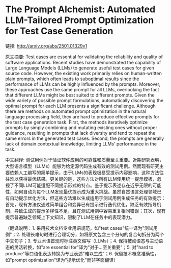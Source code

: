 # The Prompt Alchemist: Automated LLM-Tailored Prompt Optimization for Test Case Generation

链接: http://arxiv.org/abs/2501.01329v1

原文摘要:
Test cases are essential for validating the reliability and quality of
software applications. Recent studies have demonstrated the capability of Large
Language Models (LLMs) to generate useful test cases for given source code.
However, the existing work primarily relies on human-written plain prompts,
which often leads to suboptimal results since the performance of LLMs can be
highly influenced by the prompts. Moreover, these approaches use the same
prompt for all LLMs, overlooking the fact that different LLMs might be best
suited to different prompts. Given the wide variety of possible prompt
formulations, automatically discovering the optimal prompt for each LLM
presents a significant challenge. Although there are methods on automated
prompt optimization in the natural language processing field, they are hard to
produce effective prompts for the test case generation task. First, the methods
iteratively optimize prompts by simply combining and mutating existing ones
without proper guidance, resulting in prompts that lack diversity and tend to
repeat the same errors in the generated test cases. Second, the prompts are
generally lack of domain contextual knowledge, limiting LLMs' performance in
the task.

中文翻译:
测试用例对于验证软件应用的可靠性和质量至关重要。近期研究表明，大型语言模型（LLMs）能够为给定源代码生成有效的测试用例。然而现有研究主要依赖人工编写的简单提示，由于LLMs的表现极易受提示内容影响，这种方法往往难以获得最优结果。更关键的是，这些方法对所有LLM使用统一提示模板，忽视了不同LLM可能适配不同提示形式的特点。鉴于提示表述存在近乎无限的可能性，如何自动为每个LLM发现最优提示成为重大挑战。虽然自然语言处理领域已有自动提示优化方法，但这些方法难以生成适用于测试用例生成任务的有效提示：首先，现有方法仅通过简单组合和变异已有提示进行迭代优化，缺乏有效指导机制，导致生成的提示多样性不足，且在测试用例中容易重复相同错误；其次，现有提示普遍缺乏领域上下文知识，限制了LLM在任务中的表现潜力。

（翻译说明：1. 采用技术文档专业用语规范，如"test cases"统一译为"测试用例"；2. 处理长难句时进行合理切分，如将原文包含三个分句的复合句拆分为两个中文句子；3. 专业术语首现时标注英文缩写（LLMs）；4. 保持被动语态与主动语态的灵活转换，如"are essential for"译为"对于...至关重要"；5. 对"hard to produce"等口语化表达转换为专业表述"难以生成"；6. 保留技术概念准确性，如"prompt optimization"译为"提示优化"而非字面翻译）
